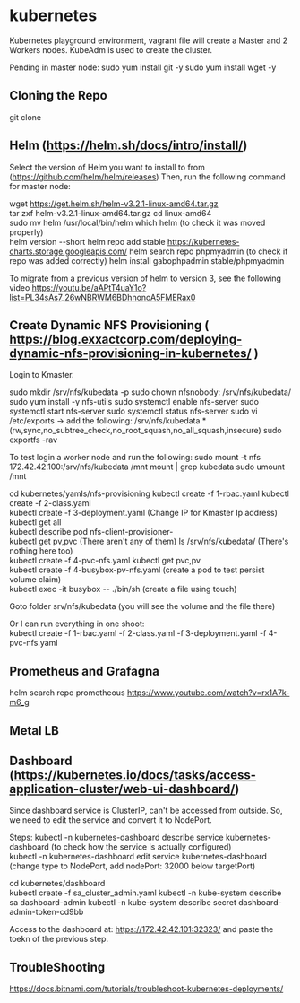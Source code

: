 # kubernetes
Kubernetes playground environment, vagrant file will create a Master and 2 Workers nodes.   KubeAdm is used to create the cluster.

Pending in master node:
sudo yum install git -y
sudo yum install wget -y

## Cloning the Repo
git clone <repo>

## Helm (https://helm.sh/docs/intro/install/)  

Select the version of Helm you want to install to from (https://github.com/helm/helm/releases)
Then, run the following command for master node: 

wget https://get.helm.sh/helm-v3.2.1-linux-amd64.tar.gz  
tar zxf helm-v3.2.1-linux-amd64.tar.gz 
cd linux-amd64  
sudo mv helm /usr/local/bin/helm 
which helm (to check it was moved properly)  
helm version --short 
helm repo add stable https://kubernetes-charts.storage.googleapis.com/
helm search repo phpmyadmin (to check if repo was added correctly)
helm install gabophpadmin stable/phpmyadmin


To migrate from a previous version of helm to version 3, see the following video https://youtu.be/aAPtT4uaY1o?list=PL34sAs7_26wNBRWM6BDhnonoA5FMERax0

## Create Dynamic NFS Provisioning ( https://blog.exxactcorp.com/deploying-dynamic-nfs-provisioning-in-kubernetes/ )

Login to Kmaster.

sudo mkdir /srv/nfs/kubedata -p 
sudo chown nfsnobody: /srv/nfs/kubedata/ 
sudo yum install -y nfs-utils 
sudo systemctl enable nfs-server 
sudo systemctl start nfs-server 
sudo systemctl status nfs-server 
sudo vi /etc/exports -> add the following: /srv/nfs/kubedata    *(rw,sync,no_subtree_check,no_root_squash,no_all_squash,insecure) 
sudo exportfs -rav 
  
To test login a worker node and run the following: 
sudo mount -t nfs 172.42.42.100:/srv/nfs/kubedata /mnt 
mount | grep kubedata 
sudo umount /mnt 

cd kubernetes/yamls/nfs-provisioning 
kubectl create -f 1-rbac.yaml 
kubectl create -f 2-class.yaml  
kubectl create -f 3-deployment.yaml (Change IP for Kmaster Ip address) 
kubectl get all  
kubectl describe pod nfs-client-provisioner-<XXXX>  
kubectl get pv,pvc  (There aren't any of them) 
ls /srv/nfs/kubedata/ (There's nothing here too)  
kubectl create -f 4-pvc-nfs.yaml
kubectl get pvc,pv  
kubectl create -f 4-busybox-pv-nfs.yaml (create a pod to test persist volume claim)  
kubectl exec -it busybox -- ./bin/sh (create a file using touch)  

Goto folder srv/nfs/kubedata (you will see the volume and the file there)

Or I can run everything in one shoot:  
kubectl create -f 1-rbac.yaml -f 2-class.yaml -f 3-deployment.yaml -f 4-pvc-nfs.yaml  




## Prometheus and Grafagna
helm search repo prometheous
https://www.youtube.com/watch?v=rx1A7k-m6_g





## Metal LB



## Dashboard (https://kubernetes.io/docs/tasks/access-application-cluster/web-ui-dashboard/)

Since dashboard service is ClusterIP, can't be accessed from outside. So, we need to edit the service and convert it to NodePort. 

Steps: 
kubectl -n kubernetes-dashboard describe service kubernetes-dashboard  (to check how the service is actually configured)  
kubectl -n kubernetes-dashboard edit service kubernetes-dashboard  (change type to NodePort, add nodePort: 32000 below targetPort)  

cd kubernetes/dashboard  
kubectl create -f sa_cluster_admin.yaml 
kubectl -n kube-system describe sa dashboard-admin 
kubectl -n kube-system describe secret dashboard-admin-token-cd9bb 

Access to the dashboard at: https://172.42.42.101:32323/ and paste the toekn of the previous step. 

## TroubleShooting

https://docs.bitnami.com/tutorials/troubleshoot-kubernetes-deployments/ 

